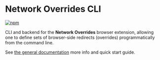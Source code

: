 # Network Overrides CLI

[![npm](https://img.shields.io/npm/v/network-overrides)](https://www.npmjs.com/package/network-overrides)

CLI and backend for the **Network Overrides** browser extension, allowing one to define sets of browser-side redirects (overrides) programmatically from the command line.

See [the general documentation](https://github.com/miguel-silva/network-overrides#readme) more info and quick start guide.
